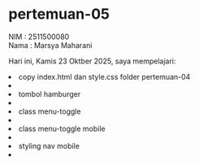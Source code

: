 # pertemuan-05

NIM : 2511500080<br>
Nama : Marsya Maharani<br>

Hari ini, Kamis 23 Oktber 2025, saya mempelajari:
<li>copy index.html dan style.css folder pertemuan-04<li>
<li>tombol hamburger<li>
<li>class menu-toggle<li>
<li>class menu-toggle mobile<li>
<li>styling nav mobile<li>
